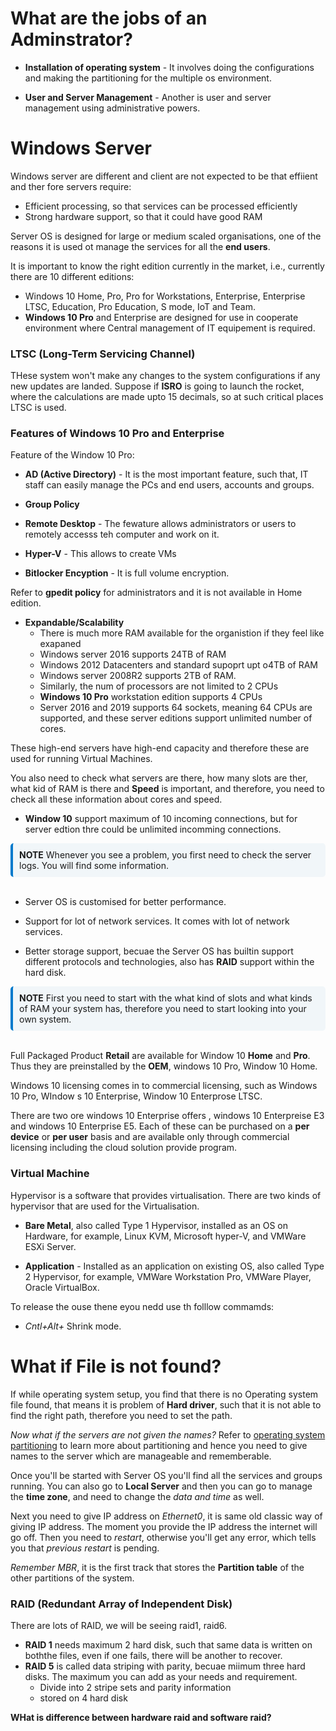 # What are the jobs of an Adminstrator?

- **Installation of operating system** - It involves doing the configurations and making the partitioning for the multiple os environment.

- **User and Server Management** - Another is user and server management using administrative powers.

# Windows Server

Windows server are different and client are not expected to be that effiient and ther fore servers require:
- Efficient processing, so that services can be processed efficiently
- Strong hardware support, so that it could have good RAM

Server OS is designed for large or medium scaled organisations, one of the reasons it is used ot manage the services for all the **end users**. 

It is important to know the right edition currently in the market, i.e., currently there are 10 different editions:

- Windows 10 Home, Pro, Pro for Workstations, Enterprise, Enterprise LTSC, Education, Pro Education, S mode, IoT and Team.
- **Windows 10 Pro** and Enterprise are designed for use in cooperate environment where Central management of IT equipement is required.

### LTSC (Long-Term Servicing Channel)

THese system won't make any changes to the system configurations if any new updates are landed. Suppose if **ISRO** is going to launch the rocket, where the calculations are made upto 15 decimals, so at such critical places LTSC is used.

### Features of Windows 10 Pro and Enterprise

Feature of the Window 10 Pro:

- **AD (Active Directory)** - It is the most important feature, such that, IT staff can easily manage the PCs and end users, accounts and groups.

- **Group Policy**

- **Remote Desktop** - The fewature allows administrators or users to remotely accesss teh computer and work on it.

- **Hyper-V** - This allows to create VMs

- **Bitlocker Encyption** - It is full volume encryption.

Refer to **gpedit policy** for administrators and it is not available in Home edition.

- **Expandable/Scalability**
  - There is much more RAM available for the organistion if they feel like exapaned
  - Windows server 2016 supports 24TB of RAM
  - Windows 2012 Datacenters and standard supoprt upt o4TB of RAM
  - Windows server 2008R2  supports 2TB of RAM.
  - Similarly, the num of processors are not limited to 2 CPUs
  - **Windows 10 Pro** workstation edition supports 4 CPUs
  - Server 2016 and 2019 supports 64 sockets, meaning 64 CPUs are supported, and these server editions support unlimited number of cores.

These high-end servers have high-end capacity and therefore these are used for running Virtual Machines.

You also need to check what servers are there, how many slots are ther, what kid of RAM is there and **Speed** is important, and therefore, you need to check all these information about cores and speed.

- **Window 10** support maximum of 10 incoming connections, but for server edtion thre could be unlimited incomming connections.

<div style="border-left: 4px solid #007acc; background-color: #f1f6f9; padding: 10px; border-radius: 5px;">
<strong>NOTE</strong> Whenever you see a problem, you first need to check the server logs. You will find some information.
</div>
<br> 

- Server OS is customised for better performance.

- Support for lot of network services. It comes with lot of network services.

- Better storage support, becuae the Server OS has builtin support different protocols and technologies, also has **RAID** support within the hard disk.

<div style="border-left: 4px solid #007acc; background-color: #f1f6f9; padding: 10px; border-radius: 5px;">
<strong>NOTE</strong> First you need to start with the what kind of slots and what kinds of RAM your system has, therefore you need to start looking into your own system. 
</div>
<br> 

Full Packaged Product **Retail** are available for Window 10 **Home** and **Pro**. Thus they are preinstalled by the **OEM**, windows 10 Pro, Window 10 Home.

Windows 10 licensing comes in to commercial licensing, such as Windows 10 Pro, WIndow s 10 Enterprise, Window 10 Enterprose LTSC.

There are two ore windows 10 Enterprise offers , windows 10 Enterpreise E3 and windows 10 Enterprise E5. Each of these can be purchased on a **per device** or **per user** basis and are available only through commercial licensing including the cloud solution provide program.

### Virtual Machine 

Hypervisor is a software that provides virtualisation. There are two kinds of hypervisor that are used for the Virtualisation.

- **Bare Metal**, also called Type 1 Hypervisor, installed as an OS on Hardware, for example, Linux KVM, Microsoft hyper-V, and VMWare ESXi Server.

- **Application** - Installed as an application on existing OS, also called Type 2 Hypervisor, for example, VMWare Workstation Pro, VMWare Player, Oracle VirtualBox.


To release the ouse thene eyou nedd use th folllow commamds:
- *Cntl+Alt+*  Shrink mode.


# What if File is not found?

If while operating system setup, you find that there is no Operating system file found, that means it is problem of **Hard driver**, such that it is not able to find the right path, therefore you need to set the path.

*Now what if the servers are not given the names?* Refer to [operating system partitioning](../../operating-system-doc/os-partition.md) to learn more about partitioning and hence you need to give names to the server which are manageable and rememberable.

Once you'll be started with Server OS you'll find all the services and groups running. You can also go to **Local Server** and then you can go to manage the **time zone**, and need to change the *data and time* as well.

Next you need to give IP address on *Ethernet0*, it is same old classic way of giving IP address. The moment you provide the IP address the internet will go off. Then you need to *restart*, otherwise you'll get any error, which tells you that *previous restart* is pending.

*Remember MBR*, it is the first track that stores the **Partition table** of the other partitions of the system.

### RAID (Redundant Array of Independent Disk)

There are lots of RAID, we will be seeing raid1, raid6. 

- **RAID 1** needs maximum 2 hard disk, such that same data is written on boththe files, even if one fails, there will be another to recover.
- **RAID 5** is called data striping with parity, becuae miimum three hard disks. The maximum you can add as your needs and requirement.
  - Divide into 2 stripe sets and parity information 
  - stored on 4 hard  disk

**WHat is difference between hardware raid and software raid?**